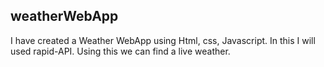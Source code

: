 ## weatherWebApp
I have created a Weather WebApp using Html, css, Javascript. 
In this I will used rapid-API. Using this we can find a live weather. 

